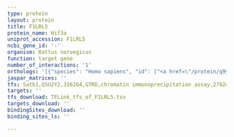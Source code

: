 ```yaml
---
type: protein
layout: protein
title: F1LRL5
protein_name: Hif3a
uniprot_accession: F1LRL5
ncbi_gene_id: '-'
organism: Rattus norvegicus
function: target gene
number_of_interactions: '1'
orthologs: '[{"species": "Homo sapiens", "id": ["<a href=\"/protein/q9y2n7\">Q9Y2N7</a>"]}, {"species": "Danio rerio", "id": ["<a href=\"/protein/a0a0r4ibr4\">A0A0R4IBR4</a>"]}, {"species": "Mus musculus", "id": ["<a href=\"/protein/q0vbl6\">Q0VBL6</a>"]}, {"species": "Drosophila melanogaster", "id": ["<a href=\"/protein/o61735\">O61735</a>"]}]'
jaspar_matrices: ''
tfs: Satb1,Q5U2Y2,316164,GTRD,chromatin immunoprecipitation assay,27924024%5Buid%5D,No
targets: ''
tfs_download: TFLink_tfs_of_F1LRL5.tsv
targets_download: ''
bindingSites_download: ''
binding_sites_ls: ''

---
```

